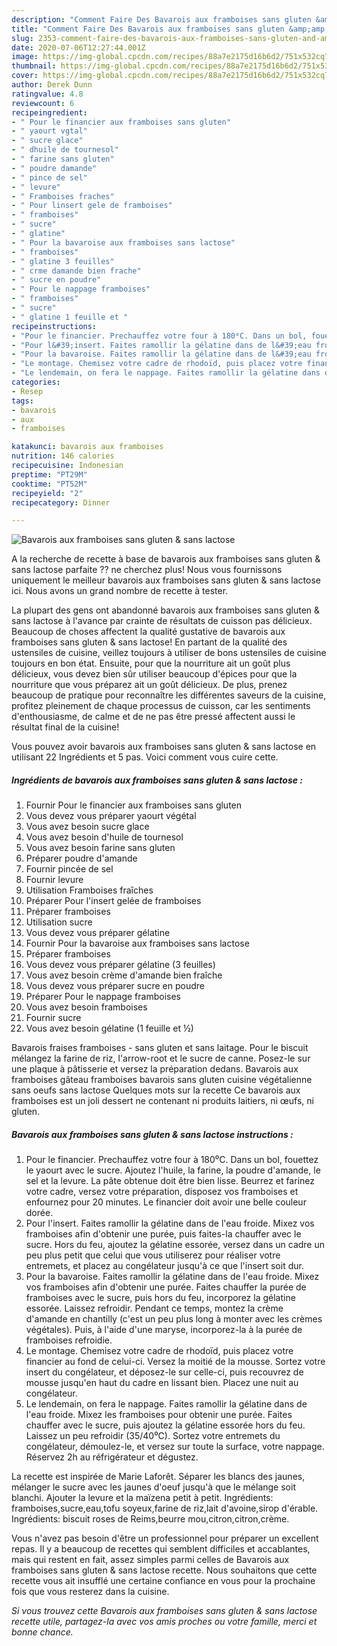 ```yaml
---
description: "Comment Faire Des Bavarois aux framboises sans gluten &amp;amp; sans lactose"
title: "Comment Faire Des Bavarois aux framboises sans gluten &amp;amp; sans lactose"
slug: 2353-comment-faire-des-bavarois-aux-framboises-sans-gluten-and-amp-sans-lactose
date: 2020-07-06T12:27:44.001Z
image: https://img-global.cpcdn.com/recipes/88a7e2175d16b6d2/751x532cq70/bavarois-aux-framboises-sans-gluten-sans-lactose-photo-principale-de-la-recette.jpg
thumbnail: https://img-global.cpcdn.com/recipes/88a7e2175d16b6d2/751x532cq70/bavarois-aux-framboises-sans-gluten-sans-lactose-photo-principale-de-la-recette.jpg
cover: https://img-global.cpcdn.com/recipes/88a7e2175d16b6d2/751x532cq70/bavarois-aux-framboises-sans-gluten-sans-lactose-photo-principale-de-la-recette.jpg
author: Derek Dunn
ratingvalue: 4.8
reviewcount: 6
recipeingredient:
- " Pour le financier aux framboises sans gluten"
- " yaourt vgtal"
- " sucre glace"
- " dhuile de tournesol"
- " farine sans gluten"
- " poudre damande"
- " pince de sel"
- " levure"
- " Framboises fraches"
- " Pour linsert gele de framboises"
- " framboises"
- " sucre"
- " glatine"
- " Pour la bavaroise aux framboises sans lactose"
- " framboises"
- " glatine 3 feuilles"
- " crme damande bien frache"
- " sucre en poudre"
- " Pour le nappage framboises"
- " framboises"
- " sucre"
- " glatine 1 feuille et "
recipeinstructions:
- "Pour le financier. Prechauffez votre four à 180⁰C. Dans un bol, fouettez le yaourt avec le sucre. Ajoutez l&#39;huile, la farine, la poudre d&#39;amande, le sel et la levure. La pâte obtenue doit être bien lisse. Beurrez et farinez votre cadre, versez votre préparation, disposez vos framboises et enfournez pour 20 minutes. Le financier doit avoir une belle couleur dorée."
- "Pour l&#39;insert. Faites ramollir la gélatine dans de l&#39;eau froide. Mixez vos framboises afin d&#39;obtenir une purée, puis faites-la chauffer avec le sucre. Hors du feu, ajoutez la gélatine essorée, versez dans un cadre un peu plus petit que celui que vous utiliserez pour réaliser votre entremets, et placez au congélateur jusqu&#39;à ce que l&#39;insert soit dur."
- "Pour la bavaroise. Faites ramollir la gélatine dans de l&#39;eau froide. Mixez vos framboises afin d&#39;obtenir une purée. Faites chauffer la purée de framboises avec le sucre, puis hors du feu, incorporez la gélatine essorée. Laissez refroidir. Pendant ce temps, montez la crème d&#39;amande en chantilly (c&#39;est un peu plus long à monter avec les crèmes végétales). Puis, à l&#39;aide d&#39;une maryse, incorporez-la à la purée de framboises refroidie."
- "Le montage. Chemisez votre cadre de rhodoïd, puis placez votre financier au fond de celui-ci. Versez la moitié de la mousse. Sortez votre insert du congélateur, et déposez-le sur celle-ci, puis recouvrez de mousse jusqu&#39;en haut du cadre en lissant bien. Placez une nuit au congélateur."
- "Le lendemain, on fera le nappage. Faites ramollir la gélatine dans de l&#39;eau froide. Mixez les framboises pour obtenir une purée. Faites chauffer avec le sucre, puis ajoutez la gélatine essorée hors du feu. Laissez un peu refroidir (35/40⁰C). Sortez votre entremets du congélateur, démoulez-le, et versez sur toute la surface, votre nappage. Réservez 2h au réfrigérateur et dégustez."
categories:
- Resep
tags:
- bavarois
- aux
- framboises

katakunci: bavarois aux framboises 
nutrition: 146 calories
recipecuisine: Indonesian
preptime: "PT29M"
cooktime: "PT52M"
recipeyield: "2"
recipecategory: Dinner

---
```



![Bavarois aux framboises sans gluten &amp; sans lactose](https://img-global.cpcdn.com/recipes/88a7e2175d16b6d2/751x532cq70/bavarois-aux-framboises-sans-gluten-sans-lactose-photo-principale-de-la-recette.jpg)

A la recherche de recette à base de bavarois aux framboises sans gluten &amp; sans lactose parfaite ?? ne cherchez plus! Nous vous fournissons uniquement le meilleur bavarois aux framboises sans gluten &amp; sans lactose ici. Nous avons un grand nombre de recette à tester.

La plupart des gens ont abandonné bavarois aux framboises sans gluten &amp; sans lactose à l'avance par crainte de résultats de cuisson pas délicieux. Beaucoup de choses affectent la qualité gustative de bavarois aux framboises sans gluten &amp; sans lactose! En partant de la qualité des ustensiles de cuisine, veillez toujours à utiliser de bons ustensiles de cuisine toujours en bon état. Ensuite, pour que la nourriture ait un goût plus délicieux, vous devez bien sûr utiliser beaucoup d'épices pour que la nourriture que vous préparez ait un goût délicieux. De plus, prenez beaucoup de pratique pour reconnaître les différentes saveurs de la cuisine, profitez pleinement de chaque processus de cuisson, car les sentiments d'enthousiasme, de calme et de ne pas être pressé affectent aussi le résultat final de la cuisine!

<!--inarticleads1-->

Vous pouvez avoir bavarois aux framboises sans gluten &amp; sans lactose en utilisant 22 Ingrédients et 5 pas. Voici comment vous cuire cette.

##### Ingrédients de bavarois aux framboises sans gluten &amp; sans lactose :

1. Fournir  Pour le financier aux framboises sans gluten
1. Vous devez vous préparer  yaourt végétal
1. Vous avez besoin  sucre glace
1. Vous avez besoin  d&#39;huile de tournesol
1. Vous avez besoin  farine sans gluten
1. Préparer  poudre d&#39;amande
1. Fournir  pincée de sel
1. Fournir  levure
1. Utilisation  Framboises fraîches
1. Préparer  Pour l&#39;insert gelée de framboises
1. Préparer  framboises
1. Utilisation  sucre
1. Vous devez vous préparer  gélatine
1. Fournir  Pour la bavaroise aux framboises sans lactose
1. Préparer  framboises
1. Vous devez vous préparer  gélatine (3 feuilles)
1. Vous avez besoin  crème d&#39;amande bien fraîche
1. Vous devez vous préparer  sucre en poudre
1. Préparer  Pour le nappage framboises
1. Vous avez besoin  framboises
1. Fournir  sucre
1. Vous avez besoin  gélatine (1 feuille et ½)


Bavarois fraises framboises - sans gluten et sans laitage. Pour le biscuit mélangez la farine de riz, l&#39;arrow-root et le sucre de canne. Posez-le sur une plaque à pâtisserie et versez la préparation dedans. Bavarois aux framboises gâteau framboises bavarois sans gluten cuisine végétalienne sans oeufs sans lactose Quelques mots sur la recette Ce bavarois aux framboises est un joli dessert ne contenant ni produits laitiers, ni œufs, ni gluten. 

<!--inarticleads2-->

##### Bavarois aux framboises sans gluten &amp; sans lactose instructions :

1. Pour le financier. Prechauffez votre four à 180⁰C. Dans un bol, fouettez le yaourt avec le sucre. Ajoutez l&#39;huile, la farine, la poudre d&#39;amande, le sel et la levure. La pâte obtenue doit être bien lisse. Beurrez et farinez votre cadre, versez votre préparation, disposez vos framboises et enfournez pour 20 minutes. Le financier doit avoir une belle couleur dorée.
1. Pour l&#39;insert. Faites ramollir la gélatine dans de l&#39;eau froide. Mixez vos framboises afin d&#39;obtenir une purée, puis faites-la chauffer avec le sucre. Hors du feu, ajoutez la gélatine essorée, versez dans un cadre un peu plus petit que celui que vous utiliserez pour réaliser votre entremets, et placez au congélateur jusqu&#39;à ce que l&#39;insert soit dur.
1. Pour la bavaroise. Faites ramollir la gélatine dans de l&#39;eau froide. Mixez vos framboises afin d&#39;obtenir une purée. Faites chauffer la purée de framboises avec le sucre, puis hors du feu, incorporez la gélatine essorée. Laissez refroidir. Pendant ce temps, montez la crème d&#39;amande en chantilly (c&#39;est un peu plus long à monter avec les crèmes végétales). Puis, à l&#39;aide d&#39;une maryse, incorporez-la à la purée de framboises refroidie.
1. Le montage. Chemisez votre cadre de rhodoïd, puis placez votre financier au fond de celui-ci. Versez la moitié de la mousse. Sortez votre insert du congélateur, et déposez-le sur celle-ci, puis recouvrez de mousse jusqu&#39;en haut du cadre en lissant bien. Placez une nuit au congélateur.
1. Le lendemain, on fera le nappage. Faites ramollir la gélatine dans de l&#39;eau froide. Mixez les framboises pour obtenir une purée. Faites chauffer avec le sucre, puis ajoutez la gélatine essorée hors du feu. Laissez un peu refroidir (35/40⁰C). Sortez votre entremets du congélateur, démoulez-le, et versez sur toute la surface, votre nappage. Réservez 2h au réfrigérateur et dégustez.


La recette est inspirée de Marie Laforêt. Séparer les blancs des jaunes, mélanger le sucre avec les jaunes d&#39;oeuf jusqu&#39;à que le mélange soit blanchi. Ajouter la levure et la maïzena petit à petit. Ingrédients: framboises,sucre,eau,tofu soyeux,farine de riz,lait d&#39;avoine,sirop d&#39;érable. Ingrédients: biscuit roses de Reims,beurre mou,citron,citron,crème. 

<!--inarticleads1-->

<p>
Vous n'avez pas besoin d'être un professionnel pour préparer un excellent repas. Il y a beaucoup de recettes qui semblent difficiles et accablantes, mais qui restent en fait, assez simples parmi celles de Bavarois aux framboises sans gluten &amp; sans lactose recette. Nous souhaitons que cette recette vous ait insufflé une certaine confiance en vous pour la prochaine fois que vous resterez dans la cuisine.
</p>

<p>
<i>Si vous trouvez cette Bavarois aux framboises sans gluten &amp; sans lactose recette utile, partagez-la avec vos amis proches ou votre famille, merci et bonne chance.</i>
</p>
